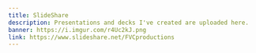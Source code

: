 ```yaml
---
title: SlideShare
description: Presentations and decks I've created are uploaded here.
banner: https://i.imgur.com/r4Uc2kJ.png
link: https://www.slideshare.net/FVCproductions
---
```

